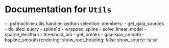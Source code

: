 # Documentation for `Utils`

::: psfmachine.utils
    handler: python
    selection:
      members:
        - get_gaia_sources
        - do_tiled_query
        - spline1d
        - wrapped_spline
        - solve_linear_model
        - sparse_lessthan
        - threshold_bin
        - get_breaks
        - gaussian_smooth
        - bspline_smooth
    rendering:
      show_root_heading: false
      show_source: false
